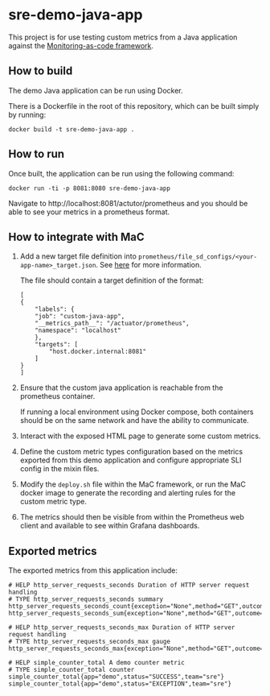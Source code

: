 # sre-demo-java-app

This project is for use testing custom metrics from a Java application against the [Monitoring-as-code framework](https://github.com/ho-cto/sre-monitoring-as-code).

## How to build

The demo Java application can be run using Docker.

There is a Dockerfile in the root of this repository, which can be built simply by running:

```
docker build -t sre-demo-java-app .
```

## How to run

Once built, the application can be run using the following command:

```
docker run -ti -p 8081:8080 sre-demo-java-app
```

Navigate to http://localhost:8081/actutor/prometheus and you should be able to see your metrics in a prometheus format.

## How to integrate with MaC

1. Add a new target file definition into `prometheus/file_sd_configs/<your-app-name>_target.json`. See [here](https://github.com/HO-CTO/sre-monitoring-as-code/tree/main/local#before-running-the-monitoring-local-environment) for more information.

    The file should contain a target definition of the format: 

    ```
    [
    {
        "labels": {
        "job": "custom-java-app",
        "__metrics_path__": "/actuator/prometheus",
        "namespace": "localhost"
        },
        "targets": [
            "host.docker.internal:8081"
        ]
    }
    ]
    ```

1. Ensure that the custom java application is reachable from the prometheus container.

    If running a local environment using Docker compose, both containers should be on the same network and have the ability to communicate.

1. Interact with the exposed HTML page to generate some custom metrics.

1. Define the custom metric types configuration based on the metrics exported from this demo application and configure appropriate SLI config in the mixin files.

1. Modify the `deploy.sh` file within the MaC framework, or run the MaC docker image to generate the recording and alerting rules for the custom metric type.

1. The metrics should then be visible from within the Prometheus web client and available to see within Grafana dashboards.

## Exported metrics

The exported metrics from this application include:

```
# HELP http_server_requests_seconds Duration of HTTP server request handling
# TYPE http_server_requests_seconds summary
http_server_requests_seconds_count{exception="None",method="GET",outcome="SUCCESS",status="200",uri="/"}
http_server_requests_seconds_sum{exception="None",method="GET",outcome="SUCCESS",status="200",uri="/"}

# HELP http_server_requests_seconds_max Duration of HTTP server request handling
# TYPE http_server_requests_seconds_max gauge
http_server_requests_seconds_max{exception="None",method="GET",outcome="SUCCESS",status="200",uri="/"}

# HELP simple_counter_total A demo counter metric
# TYPE simple_counter_total counter
simple_counter_total{app="demo",status="SUCCESS",team="sre"}
simple_counter_total{app="demo",status="EXCEPTION",team="sre"}
```